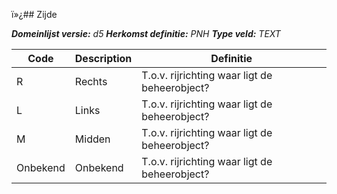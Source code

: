 ï»¿## Zijde

*__Domeinlijst versie:__ d5*
*__Herkomst definitie:__ PNH*
*__Type veld:__ TEXT*

|__Code__ |__Description__ |__Definitie__	|
|	---	|	---	|   ---	| 
| R | Rechts | T.o.v. rijrichting waar ligt de beheerobject? |
| L | Links | T.o.v. rijrichting waar ligt de beheerobject? |
| M | Midden | T.o.v. rijrichting waar ligt de beheerobject? |
| Onbekend | Onbekend | T.o.v. rijrichting waar ligt de beheerobject? |

